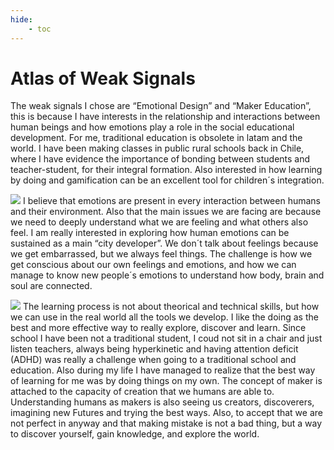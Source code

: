 ```yaml
---
hide:
    - toc
---
```


# Atlas of Weak Signals

The weak signals I chose are “Emotional Design” and “Maker Education”, this is because I have interests in the relationship and interactions between human beings and how emotions play a role in the social educational development. For me, traditional education is obsolete in latam and the world. I have been making classes in public rural schools back in Chile, where I have evidence the importance of bonding between students and teacher-student, for their integral formation. Also interested in how learning by doing and gamification can be an excellent tool for children´s integration. 

![](/Users/josehirmas/Desktop/MDEF/MDEFwebsite/mdef-template/docs/images/emotionaldesignws.png)
I believe that emotions are present in every interaction between humans and their environment. Also that the main issues we are facing are because we need to deeply understand what we are feeling and what others also feel. I am really interested in exploring how human emotions can be sustained as a main “city developer”. We don´t talk about feelings because we get embarrassed, but we always feel things. The challenge is how we get conscious about our own feelings and emotions, and how we can manage to know new people´s emotions to understand how body, brain and soul are connected. 

![](/Users/josehirmas/Desktop/MDEF/MDEFwebsite/mdef-template/docs/images/makereducationws.png)
The learning process is not about theorical and technical skills, but how we can use in the real world all the tools we develop. I like the doing as the best and more effective way to really explore, discover and learn. Since school I have been not a traditional student, I coud not sit in a chair and just listen teachers, always being hyperkinetic and having attention deficit (ADHD) was really a challenge when going to a traditional school and education. Also during my life I have managed to realize that the best way of learning for me was by doing things on my own. The concept of maker is attached to the capacity of creation that we humans are able to. Understanding humans as makers is also seeing us creators, discoverers, imagining new Futures and trying the best ways. Also, to accept that we are not perfect in anyway and that making mistake is not a bad thing, but a way to discover yourself, gain knowledge, and explore the world.


